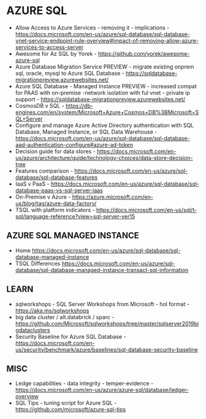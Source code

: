# AZURE SQL

* Allow Access to Azure Services - removing it - implications - https://docs.microsoft.com/en-us/azure/sql-database/sql-database-vnet-service-endpoint-rule-overview#impact-of-removing-allow-azure-services-to-access-server
* Awesome for Az SQL by Yorek - https://github.com/yorek/awesome-azure-sql
* Azure Database Migration Service PREVIEW - migrate existing onprem sql, oracle, mysql to Azure SQL Database - https://sqldatabase-migrationpreview.azurewebsites.net/
* Azure SQL Database - Managed Instance PREVIEW - increased compat for PAAS with on-premise -network isolation with ful vnet - private ip support -  https://sqldatabase-migrationpreview.azurewebsites.net/
* CosmosDB v SQL - https://db-engines.com/en/system/Microsoft+Azure+Cosmos+DB%3BMicrosoft+SQL+Server
* Configure and manage Azure Active Directory authentication with SQL Database, Managed Instance, or SQL Data Warehouse - https://docs.microsoft.com/en-us/azure/sql-database/sql-database-aad-authentication-configure#azure-ad-token
* Decision guide for data stores - https://docs.microsoft.com/en-us/azure/architecture/guide/technology-choices/data-store-decision-tree
* Features comparison - https://docs.microsoft.com/en-us/azure/sql-database/sql-database-features
* IaaS v PaaS - https://docs.microsoft.com/en-us/azure/sql-database/sql-database-paas-vs-sql-server-iaas
* On-Premise v Azure - https://azure.microsoft.com/en-us/blog/tag/azure-data-factory/
* TSQL with platform indicators - https://docs.microsoft.com/en-us/sql/t-sql/language-reference?view=sql-server-ver15

## AZURE SQL MANAGED INSTANCE

* Home <https://docs.microsoft.com/en-us/azure/sql-database/sql-database-managed-instance>
* TSQL Differences <https://docs.microsoft.com/en-us/azure/sql-database/sql-database-managed-instance-transact-sql-information>

## LEARN

* sqlworkshops - SQL Server Workshops from Microsoft - hol format - https://aka.ms/sqlworkshops
* big data cluster / alt.databrick / sparc - https://github.com/Microsoft/sqlworkshops/tree/master/sqlserver2019bigdataclusters
* Security Baseline for Azure SQL Database - https://docs.microsoft.com/en-us/security/benchmark/azure/baselines/sql-database-security-baseline

## MISC

* Ledge capabilities - data integrity - temper-evidence - https://docs.microsoft.com/en-us/azure/azure-sql/database/ledger-overview
* SQL Tips - tuning script for Azure SQL - https://github.com/microsoft/azure-sql-tips

